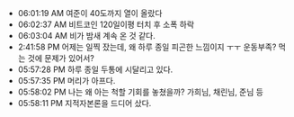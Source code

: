 
- 06:01:19 AM 여준이 40도까지 열이 올랐다
- 06:02:37 AM 비트코인 120일이평 터치 후 소폭 하락
- 06:03:04 AM 비가 밤새 계속 온 것 같다.
- 2:41:58 PM 어제는 일찍 잤는데, 왜 하루 종일 피곤한 느낌이지 ㅜㅜ 운동부족? 먹는 것에 문제가 있어서?
- 05:57:28 PM 하루 종일 두통에 시달리고 있다. 
- 05:57:35 PM 머리가 아프다. 
- 05:58:02 PM 나는 왜 아는 척할 기회를 놓쳤을까? 가희님, 채린님, 준님 등
- 05:58:11 PM 지적자본론을 드디어 샀다. 
